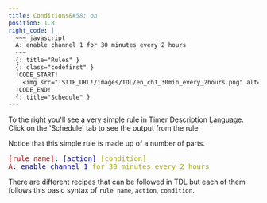 ```yaml
---
title: Conditions&#58; on
position: 1.8
right_code: |
  ~~~ javascript 
  A: enable channel 1 for 30 minutes every 2 hours
  ~~~
  {: title="Rules" }
  {: class="codefirst" }
  !CODE_START!
    <img src="!SITE_URL!/images/TDL/en_ch1_30min_every_2hours.png" alt="...">
  !CODE_END!
  {: title="Schedule" }
---
```

To the right you'll see a very simple rule in Timer Description Language.  Click on the 'Schedule' tab to see the output from the rule.

Notice that this simple rule is made up of a number of parts.
<pre>
<span style="color: #aa0000;">[rule name]</span>: <span style="color: #0000aa;">[action]</span> <span style="color: #aaaa00;">[condition]</span>
<span style="color: #aa0000;">A</span>: <span style="color: #0000aa;">enable channel 1</span> <span style="color: #aaaa00;">for 30 minutes every 2 hours</span>
</pre>
There are different recipes that can be followed in TDL but each of them follows this basic syntax of `rule name`, `action`, `condition`.
